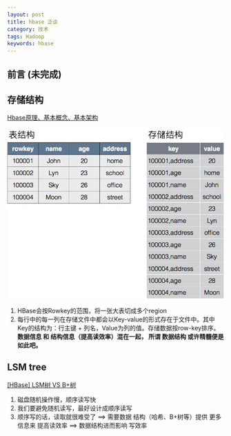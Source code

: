 ```yaml
---
layout: post
title: hbase 泛谈
category: 技术
tags: Hadoop
keywords: hbase
---
```


## 前言 (未完成)



## 存储结构

[Hbase原理、基本概念、基本架构](https://blog.csdn.net/woshiwanxin102213/article/details/17584043)

![](/public/upload/hadoop/hbase_1.png)

1. HBase会按Rowkey的范围，将一张大表切成多个region
2. 每行中的每一列在存储文件中都会以Key-value的形式存在于文件中。其中Key的结构为：行主键 + 列名，Value为列的值。存储数据按row-key排序。**数据信息 和 结构信息（提高读效率）混在一起， 所谓 数据结构 或许精髓便是如此吧。**

## LSM tree

[[HBase] LSM树 VS B+树](https://blog.csdn.net/dbanote/article/details/8897599)

1. 磁盘随机操作慢，顺序读写快
2. 我们要避免随机读写，最好设计成顺序读写
3. 顺序写的话，读取就很难受了 ==> 需要数据 结构（哈希、B+树等）提供 更多信息来 提高读效率 ==> 数据结构进而影响 写效率